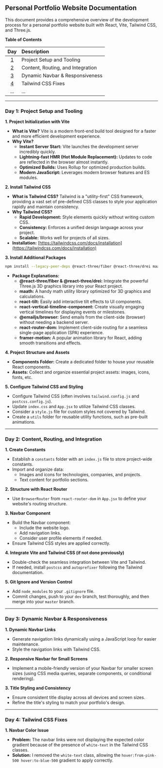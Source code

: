## Personal Portfolio Website Documentation

This document provides a comprehensive overview of the development process for a personal portfolio website built with React, Vite, Tailwind CSS, and Three.js.

**Table of Contents**

|                     Day                     | Description                       |
| :-----------------------------------------: | :-------------------------------- |
|    [1](#day-1-project-setup-and-tooling)    | Project Setup and Tooling         |
| [2](#day-2-content-routing-and-integration) | Content, Routing, and Integration |
| [3](#day-3-dynamic-navbar--responsiveness)  | Dynamic Navbar & Responsiveness   |
|       [4](#day-4-tailwind-css-fixes)        | Tailwind CSS Fixes                |
|                     ...                     | ...                               |

---

### Day 1: Project Setup and Tooling <a id="day-1-project-setup-and-tooling"></a>

**1. Project Initialization with Vite**

- **What is Vite?** Vite is a modern front-end build tool designed for a faster and more efficient development experience.
- **Why Vite?**
    - **Instant Server Start:**  Vite launches the development server incredibly quickly.
    - **Lightning-fast HMR (Hot Module Replacement):** Updates to code are reflected in the browser almost instantly.
    - **Optimized Builds:** Uses Rollup for optimized production builds.
    - **Modern JavaScript:** Leverages modern browser features and ES modules.

**2. Install Tailwind CSS**

- **What is Tailwind CSS?** Tailwind is a "utility-first" CSS framework, providing a vast set of pre-defined CSS classes to style your application rapidly and maintain consistency. 
- **Why Tailwind CSS?**
    - **Rapid Development:**  Style elements quickly without writing custom CSS.
    - **Consistency:** Enforces a unified design language across your project.
    - **Scalable:** Works well for projects of all sizes. 
- **Installation:**  [https://tailwindcss.com/docs/installation](https://tailwindcss.com/docs/installation)

**3. Install Additional Packages**

```bash
npm install --legacy-peer-deps @react-three/fiber @react-three/drei maath react-tilt react-vertical-timeline-component @emailjs/browser react-router-dom framer-motion
```

- **Package Explanations:**
    - **@react-three/fiber & @react-three/drei:** Integrate the powerful Three.js 3D graphics library into your React project. 
    - **maath:** A handy math utility library optimized for 3D graphics and calculations.
    - **react-tilt:** Easily add interactive tilt effects to UI components.
    - **react-vertical-timeline-component:**  Create visually engaging vertical timelines for displaying events or milestones.
    - **@emailjs/browser:** Send emails from the client-side (browser) without needing a backend server.
    - **react-router-dom:** Implement client-side routing for a seamless single-page application (SPA) experience.
    - **framer-motion:** A popular animation library for React, adding smooth transitions and effects.

**4. Project Structure and Assets**

- **Components Folder:** Create a dedicated folder to house your reusable React components.
- **Assets:** Collect and organize essential project assets: images, icons, fonts, etc.

**5. Configure Tailwind CSS and Styling**

- Configure Tailwind CSS (often involves `tailwind.config.js` and `postcss.config.js`).
- Update `index.css` and `App.jsx` to utilize Tailwind CSS classes. 
- Consider a `style.js` file for custom styles not covered by Tailwind.
- Create a `utils` folder for reusable utility functions, such as pre-built animations.

---

### Day 2: Content, Routing, and Integration <a id="day-2-content-routing-and-integration"></a>

**1. Create Constants**

- Establish a `constants` folder with an `index.js` file to store project-wide constants.
- Import and organize data:
    - Images and icons for technologies, companies, and projects.
    - Text content for portfolio sections.

**2. Structure with React Router**

- Use `BrowserRouter` from `react-router-dom` in `App.jsx` to define your website's routing structure.

**3. Navbar Component**

- Build the Navbar component:
    - Include the website logo. 
    - Add navigation links.
    - Consider user profile elements if needed.
- Ensure Tailwind CSS styles are applied correctly.

**4. Integrate Vite and Tailwind CSS (if not done previously)**

- Double-check the seamless integration between Vite and Tailwind.
- If needed, install `postcss` and `autoprefixer` following the Tailwind documentation.

**5. Git Ignore and Version Control**

- Add `node_modules` to your `.gitignore` file.
- Commit changes, push to your `dev` branch, test thoroughly, and then merge into your `master` branch.

---

### Day 3: Dynamic Navbar & Responsiveness <a id="day-3-dynamic-navbar--responsiveness"></a>

**1. Dynamic Navbar Links**

- Generate navigation links dynamically using a JavaScript loop for easier maintenance.
- Style the navigation links with Tailwind CSS.

**2. Responsive Navbar for Small Screens**

- Implement a mobile-friendly version of your Navbar for smaller screen sizes (using CSS media queries, separate components, or conditional rendering).

**3. Title Styling and Consistency**

- Ensure consistent title display across all devices and screen sizes.
- Refine the title's styling to match your portfolio's design.

---

### Day 4: Tailwind CSS Fixes <a id="day-4-tailwind-css-fixes"></a>

**1. Navbar Color Issue**

- **Problem:** The navbar links were not displaying the expected color gradient because of the presence of `white-text` in the Tailwind CSS classes.
- **Solution:** I removed the `white-text` class, allowing the `hover:from-pink-500 hover:to-blue-500` gradient to apply correctly.